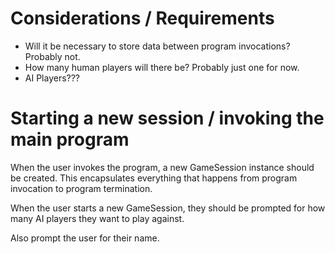 # Considerations / Requirements

- Will it be necessary to store data between program invocations? Probably not.
- How many human players will there be? Probably just one for now.
- AI Players???

# Starting a new session / invoking the main program

When the user invokes the program, a new GameSession instance should be created.
This encapsulates everything that happens from program invocation to program
termination.

When the user starts a new GameSession, they should be prompted for how many AI
players they want to play against.

Also prompt the user for their name.